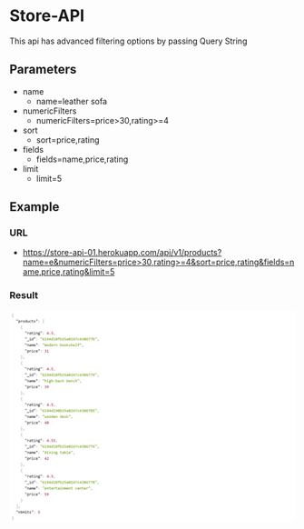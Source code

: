 # Store-API

This api has advanced filtering options by passing Query String

## Parameters

- name
  - name=leather sofa
- numericFilters
  - numericFilters=price>30,rating>=4
- sort
  - sort=price,rating
- fields
  - fields=name,price,rating
- limit
  - limit=5

## Example

### URL
  - https://store-api-01.herokuapp.com/api/v1/products?name=e&numericFilters=price>30,rating>=4&sort=price,rating&fields=name,price,rating&limit=5

### Result
  ![result](./assets/img/result.png)
